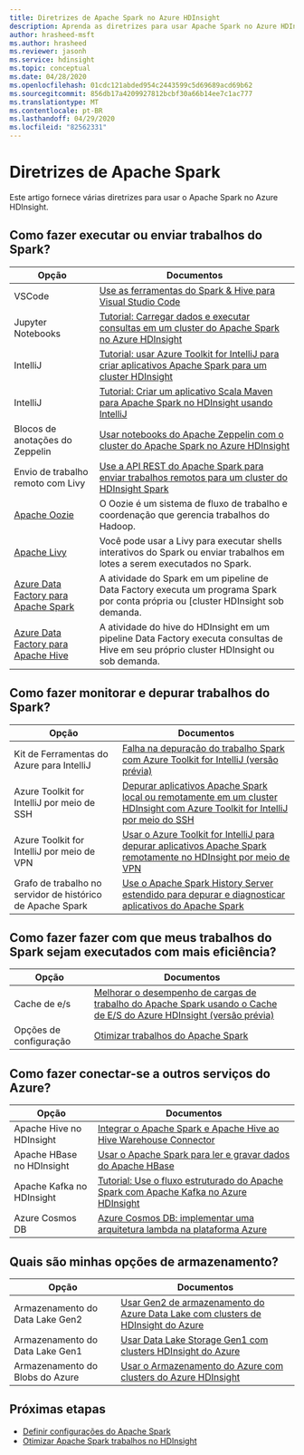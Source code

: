 ```yaml
---
title: Diretrizes de Apache Spark no Azure HDInsight
description: Aprenda as diretrizes para usar Apache Spark no Azure HDInsight.
author: hrasheed-msft
ms.author: hrasheed
ms.reviewer: jasonh
ms.service: hdinsight
ms.topic: conceptual
ms.date: 04/28/2020
ms.openlocfilehash: 01cdc121abded954c2443599c5d69689acd69b62
ms.sourcegitcommit: 856db17a4209927812bcbf30a66b14ee7c1ac777
ms.translationtype: MT
ms.contentlocale: pt-BR
ms.lasthandoff: 04/29/2020
ms.locfileid: "82562331"
---
```

# <a name="apache-spark-guidelines"></a>Diretrizes de Apache Spark

Este artigo fornece várias diretrizes para usar o Apache Spark no Azure HDInsight.

## <a name="how-do-i-run-or-submit-spark-jobs"></a>Como fazer executar ou enviar trabalhos do Spark?

| Opção | Documentos |
|---|---|
| VSCode | [Use as ferramentas do Spark & Hive para Visual Studio Code](../hdinsight-for-vscode.md) |
| Jupyter Notebooks | [Tutorial: Carregar dados e executar consultas em um cluster do Apache Spark no Azure HDInsight](./apache-spark-load-data-run-query.md) |
| IntelliJ | [Tutorial: usar Azure Toolkit for IntelliJ para criar aplicativos Apache Spark para um cluster HDInsight](./apache-spark-intellij-tool-plugin.md) |
| IntelliJ | [Tutorial: Criar um aplicativo Scala Maven para Apache Spark no HDInsight usando IntelliJ](./apache-spark-create-standalone-application.md) |
| Blocos de anotações do Zeppelin | [Usar notebooks do Apache Zeppelin com o cluster do Apache Spark no Azure HDInsight](./apache-spark-zeppelin-notebook.md) |
| Envio de trabalho remoto com Livy | [Use a API REST do Apache Spark para enviar trabalhos remotos para um cluster do HDInsight Spark](./apache-spark-livy-rest-interface.md) |
|[Apache Oozie](../hdinsight-use-oozie-linux-mac.md)|O Oozie é um sistema de fluxo de trabalho e coordenação que gerencia trabalhos do Hadoop.|
|[Apache Livy](./apache-spark-livy-rest-interface.md)|Você pode usar a Livy para executar shells interativos do Spark ou enviar trabalhos em lotes a serem executados no Spark.|
|[Azure Data Factory para Apache Spark](../../data-factory/transform-data-using-spark.md)|A atividade do Spark em um pipeline de Data Factory executa um programa Spark por conta própria ou [cluster HDInsight sob demanda.|
|[Azure Data Factory para Apache Hive](../../data-factory/transform-data-using-hadoop-hive.md)|A atividade do hive do HDInsight em um pipeline Data Factory executa consultas de Hive em seu próprio cluster HDInsight ou sob demanda.|

## <a name="how-do-i-monitor-and-debug-spark-jobs"></a>Como fazer monitorar e depurar trabalhos do Spark?

| Opção | Documentos |
|---|---|
| Kit de Ferramentas do Azure para IntelliJ | [Falha na depuração do trabalho Spark com Azure Toolkit for IntelliJ (versão prévia)](apache-spark-intellij-tool-failure-debug.md) |
| Azure Toolkit for IntelliJ por meio de SSH | [Depurar aplicativos Apache Spark local ou remotamente em um cluster HDInsight com Azure Toolkit for IntelliJ por meio do SSH](apache-spark-intellij-tool-debug-remotely-through-ssh.md) |
| Azure Toolkit for IntelliJ por meio de VPN | [Usar o Azure Toolkit for IntelliJ para depurar aplicativos Apache Spark remotamente no HDInsight por meio de VPN](apache-spark-intellij-tool-plugin-debug-jobs-remotely.md) |
| Grafo de trabalho no servidor de histórico de Apache Spark | [Use o Apache Spark History Server estendido para depurar e diagnosticar aplicativos do Apache Spark](./apache-azure-spark-history-server.md) |

## <a name="how-do-i-make-my-spark-jobs-run-more-efficiently"></a>Como fazer fazer com que meus trabalhos do Spark sejam executados com mais eficiência?

| Opção | Documentos |
|---|---|
| Cache de e/s | [Melhorar o desempenho de cargas de trabalho do Apache Spark usando o Cache de E/S do Azure HDInsight (versão prévia)](./apache-spark-improve-performance-iocache.md) |
| Opções de configuração | [Otimizar trabalhos do Apache Spark](./apache-spark-perf.md) |

## <a name="how-do-i-connect-to-other-azure-services"></a>Como fazer conectar-se a outros serviços do Azure?

| Opção | Documentos |
|---|---|
| Apache Hive no HDInsight | [Integrar o Apache Spark e Apache Hive ao Hive Warehouse Connector](../interactive-query/apache-hive-warehouse-connector.md) |
| Apache HBase no HDInsight | [Usar o Apache Spark para ler e gravar dados do Apache HBase](../hdinsight-using-spark-query-hbase.md) |
| Apache Kafka no HDInsight | [Tutorial: Use o fluxo estruturado do Apache Spark com Apache Kafka no Azure HDInsight](../hdinsight-apache-kafka-spark-structured-streaming.md) |
| Azure Cosmos DB | [Azure Cosmos DB: implementar uma arquitetura lambda na plataforma Azure](../../cosmos-db/lambda-architecture.md) |

## <a name="what-are-my-storage-options"></a>Quais são minhas opções de armazenamento?

| Opção | Documentos |
|---|---|
| Armazenamento do Data Lake Gen2 | [Usar Gen2 de armazenamento do Azure Data Lake com clusters de HDInsight do Azure](../hdinsight-hadoop-use-data-lake-storage-gen2.md) |
| Armazenamento do Data Lake Gen1 | [Usar Data Lake Storage Gen1 com clusters HDInsight do Azure](../hdinsight-hadoop-use-data-lake-store.md) |
| Armazenamento do Blobs do Azure | [Usar o Armazenamento do Azure com clusters do Azure HDInsight](../hdinsight-hadoop-use-blob-storage.md) |

## <a name="next-steps"></a>Próximas etapas

* [Definir configurações do Apache Spark](apache-spark-settings.md)
* [Otimizar Apache Spark trabalhos no HDInsight](apache-spark-perf.md)
